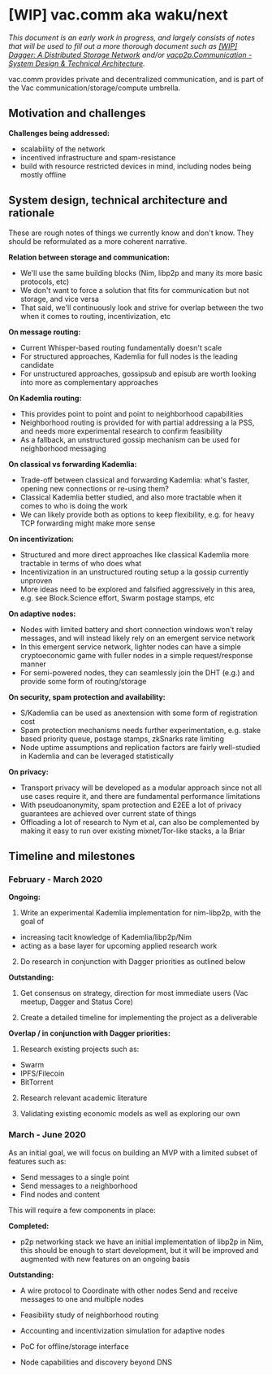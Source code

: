 # [WIP] vac.comm aka waku/next

*This document is an early work in progress, and largely consists of notes that will be used to fill out a more thorough document such as [[WIP] Dagger: A Distributed Storage Network](https://hackmd.io/CDg3GXyTSbSmBQjL93hooA?both) and/or [vacp2p.Communication - System Design & Technical Architecture](https://docs.google.com/document/d/1OkltbPr9jF1cx9O38evw-VarfKQ5L2LOsadCvV7xpZw/edit?ts=5e29c00d&pli=1#).*

vac.comm provides private and decentralized communication, and is part of the Vac communication/storage/compute umbrella.

## Motivation and challenges

**Challenges being addressed:**
- scalability of the network
- incentived infrastructure and spam-resistance
- build with resource restricted devices in mind, including nodes being mostly offline

## System design, technical architecture and rationale

These are rough notes of things we currently know and don't know. They should be reformulated as a more coherent narrative.

**Relation between storage and communication:**
- We'll use the same building blocks (Nim, libp2p and many its more basic protocols, etc)
- We don't want to force a solution that fits for communication but not storage, and vice versa
- That said, we'll continuously look and strive for overlap between the two when it comes to routing, incentivization, etc

**On message routing:**
- Current Whisper-based routing fundamentally doesn't scale
- For structured approaches, Kademlia for full nodes is the leading candidate
- For unstructured approaches, gossipsub and episub are worth looking into more as complementary approaches

**On Kademlia routing:**
- This provides point to point and point to neighborhood capabilities
- Neighborhood routing is provided for with partial addressing a la PSS, and needs more experimental research to confirm feasibility
- As a fallback, an unstructured gossip mechanism can be used for neighborhood messaging

**On classical vs forwarding Kademlia:**
- Trade-off between classical and forwarding Kademlia: what's faster, opening new connections or re-using them?
- Classical Kademlia better studied, and also more tractable when it comes to who is doing the work
- We can likely provide both as options to keep flexibility, e.g. for heavy TCP forwarding might make more sense

**On incentivization:**
- Structured and more direct approaches like classical Kademlia more tractable in terms of who does what
- Incentivization in an unstructured routing setup a la gossip currently unproven
- More ideas need to be explored and falsified aggressively in this area, e.g. see Block.Science effort, Swarm postage stamps, etc

**On adaptive nodes:**
- Nodes with limited battery and short connection windows won't relay messages, and will instead likely rely on an emergent service network
- In this emergent service network, lighter nodes can have a simple cryptoeconomic game with fuller nodes in a simple request/response manner
- For semi-powered nodes, they can seamlessly join the DHT (e.g.) and provide some form of routing/storage

**On security, spam protection and availability:**
- S/Kademlia can be used as anextension with some form of registration cost
- Spam protection mechanisms needs further experimentation, e.g. stake based priority queue, postage stamps, zkSnarks rate limiting
- Node uptime assumptions and replication factors are fairly well-studied in Kademlia and can be leveraged statistically

**On privacy:**
- Transport privacy will be developed as a modular approach since not all use cases require it, and there are fundamental performance limitations
- With pseudoanonymity, spam protection and E2EE a lot of privacy guarantees are achieved over current state of things
- Offloading a lot of research to Nym et al, can also be complemented by making it easy to run over existing mixnet/Tor-like stacks, a la Briar

## Timeline and milestones

### February - March 2020

**Ongoing:**

1. Write an experimental Kademlia implementation for nim-libp2p, with the goal of
  - increasing tacit knowledge of Kademlia/libp2p/Nim
  - acting as a base layer for upcoming applied research work

2. Do research in conjunction with Dagger priorities as outlined below

**Outstanding:**

1. Get consensus on strategy, direction for most immediate users (Vac meetup, Dagger and Status Core)

2. Create a detailed timeline for implementing the project as a deliverable

**Overlap / in conjunction with Dagger priorities:**

1. Research existing projects such as:
 - Swarm
 - IPFS/Filecoin
 - BitTorrent

2. Research relevant academic literature

3. Validating existing economic models as well as exploring our own

### March - June 2020

As an initial goal, we will focus on building an MVP with a limited subset of features such as:

- Send messages to a single point
- Send messages to a neighborhood
- Find nodes and content

This will require a few components in place:

**Completed:**

- p2p networking stack
    we have an initial implementation of libp2p in Nim, this should be enough to start development, but it will be improved and augmented with new features on an ongoing basis

**Outstanding:**

- A wire protocol to
    Coordinate with other nodes
    Send and receive messages to one and multiple nodes

- Feasibility study of neighborhood routing

- Accounting and incentivization simulation for adaptive nodes

- PoC for offline/storage interface

- Node capabilities and discovery beyond DNS
